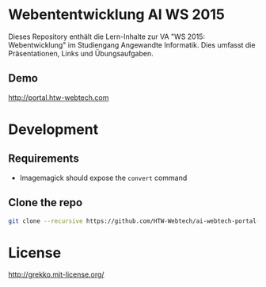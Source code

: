 # Webententwicklung AI WS 2015

Dieses Repository enthält die Lern-Inhalte zur VA "WS 2015: Webentwicklung" im Studiengang Angewandte Informatik.
Dies umfasst die Präsentationen, Links und Übungsaufgaben.


## Demo

http://portal.htw-webtech.com


# Development

## Requirements

* Imagemagick should expose the `convert` command


## Clone the repo

~~~ bash
git clone --recursive https://github.com/HTW-Webtech/ai-webtech-portal-ws-2015
~~~


# License

http://grekko.mit-license.org/
